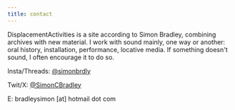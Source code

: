 ```yaml
---
title: contact
---
```


DisplacementActivities is a site according to Simon Bradley, combining archives with new material. I work with sound mainly, one way or another: oral history, installation, performance, locative media. If something doesn't sound, I often encourage it to do so.  


Insta/Threads: [@simonbrdly](https://www.instagram.com/simonbrdly)  

Twit/X: [@SimonCBradley](https://twitter.com/SimonCBradley)  

E: bradleysimon [at] hotmail dot com
